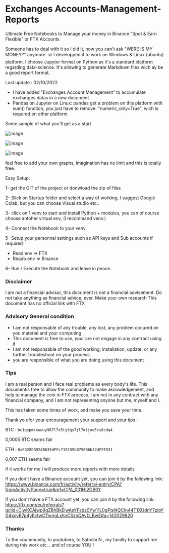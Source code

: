 # Exchanges Accounts-Management-Reports
Ultimate Free Notebooks to Manage your money in Binance "Spot & Earn Flexible" or FTX Accounts

Someone has to deal with it so I did it, now you can't ask "WERE IS MY MONEY?" anymore. 📊
I developped it to work on Windows & Linux (ubuntu) platform.
I choose Jupyter format on Python as it's a standard platform regarding data-science. It's allowing to generate Markdown files wich ay be a good report format.

Last update : 02/10/2022
- I have added "Exchanges Account Management" to accumulate exchanges datas in a new document
- Pandas on Jupyter on Linux: pandas get a problem on this platform with sum() function, you just have to remove: "numeric_only=True", wich is required on other platform

Some sample of what you'll get as a start

![image](https://user-images.githubusercontent.com/114638574/193233780-6d56cd32-7b55-4b0c-82fa-0126ff3bfe70.png)


![image](https://user-images.githubusercontent.com/114638574/193233145-dc2934d7-03db-44de-a20d-e084bd145b90.png)


![image](https://user-images.githubusercontent.com/114638574/193233515-7559e4b4-f5cc-4844-9e1d-432a28647593.png)

feel free to add your own graphs, imagination has no limit and this is totally free.


Easy Setup:

1- get the GIT of the project or donwload the zip of files

2- Slick on Startup folder and select a way of working, I suggest Google Colab, but you can choose Visual studio etc..

3- click on 1 venv to start and install Python + modules, you can of course choose antoher virtual env, (I recommand venv.)

4- Connect the Notebook to your venv

5- Setup your personnal settings such as API keys and Sub accounts if required
  - Read.env => FTX
  - Readb.env => Binance

6- Run / Execute the Notebook and leave in peace.


### Disclaimer
I am not a financial advisor, this document is not a financial advisement. 
Do not take anything as financial advice, ever.
Make your own research
This document has no official link with FTX

### Advisory General condition
- I am not responsable of any trouble, any lost, any problem occured on you material and your computing.
- This document is free to use, your are not engage in any contract using it
- I am not responsable of the good working, installation, update, or any further troubleshoot on your process.
- you are responsible of what you are doing using this document

### Tips
I am a real person and I face real problems as every body's life.
This documentis free to allow the community to make aknowledgement, and help to manage the coin in FTX process.
I am not in any contract with any financial company, and I am not representing anyone but me, myself and I.

This has taken some times of work, and make you save your time. 

Thank yo ufor your encouragement your support and your tips :

BTC : `bc1qxpmknuwuy967l7x5ty9qs7jl7mtjuv5cs8cdq4`

0,0005 BTC seams fair

ETH :
`0xE328D3924B635dFFc719159b075086b324FFE931`

0,007 ETH seems fair

If it works for me I will produce more reports with more details

If you don't have a Binance account yet, you can join it by the following link:
https://www.binance.com/fr/activity/referral-entry/CPA?fromActivityPage=true&ref=CPA_001HI2OB0Y

If you don't have a FTX account yet, you can join it by the following link:
https://ftx.com/eu/referrals?gclid=CjwKCAjwp9qZBhBkEiwAsYFsbz0Yw11L0gPq4tQCIn44T1XUdnY7zioYG4xcvB7p4yEctwCTwngLxhoCSzoQAvD_BwE#a=142029820



### Thanks
To the coummunity, to youtubers, to Satoshi N., my familly to support me during this work etc...
and of course YOU !
